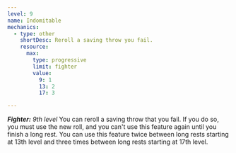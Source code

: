 ```yaml
---
level: 9
name: Indomitable
mechanics:
  - type: other
    shortDesc: Reroll a saving throw you fail.
    resource:
      max:
        type: progressive
        limit: fighter
        value:
          9: 1
          13: 2
          17: 3

---
```

_**Fighter:** 9th level_
You can reroll a saving throw that you fail. If you do so, you must use the new roll, and you can't use this feature again until you finish a long rest.
You can use this feature twice between long rests starting at 13th level and three times between long rests starting at 17th level.